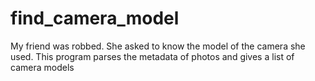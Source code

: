 # find_camera_model

My friend was robbed. She asked to know the model of the camera she used. This program parses the metadata of photos and gives a list of camera models
